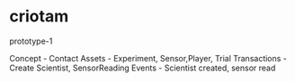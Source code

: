 # criotam

prototype-1

Concept - Contact
Assets - Experiment, Sensor,Player, Trial
Transactions - Create Scientist, SensorReading
Events - Scientist created, sensor read